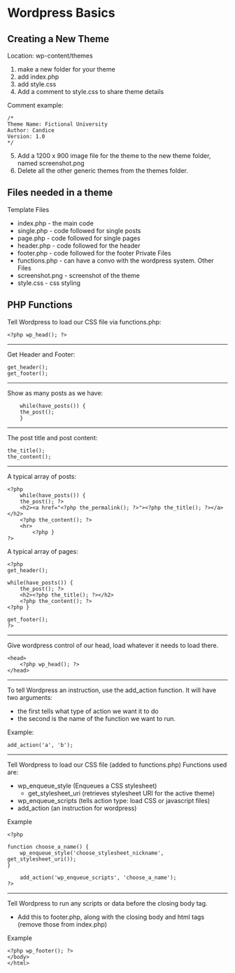 # Wordpress Basics

## Creating a New Theme

Location: wp-content/themes
1. make a new folder for your theme
2. add index.php
3. add style.css
4. Add a comment to style.css to share theme details

Comment example:

    /* 
    Theme Name: Fictional University
    Author: Candice
    Version: 1.0 
    */

5. Add a 1200 x 900 image file for the theme to the new theme folder, named screenshot.png 
6. Delete all the other generic themes from the themes folder.

## Files needed in a theme
Template Files
* index.php - the main code
* single.php - code followed for single posts
* page.php - code followed for single pages
* header.php - code followed for the header
* footer.php - code followed for the footer
Private Files
* functions.php - can have a convo with the wordpress system.
Other Files
* screenshot.png - screenshot of the theme
* style.css - css styling

## PHP Functions

Tell Wordpress to load our CSS file via functions.php:

    <?php wp_head(); ?>

___

Get Header and Footer:

    get_header();
    get_footer();

___

Show as many posts as we have:

        while(have_posts()) {
        the_post();
        }

___

The post title and post content:

    the_title();
    the_content();

___

A typical array of posts:

    <?php
        while(have_posts()) {
        the_post(); ?>
        <h2><a href="<?php the_permalink(); ?>"><?php the_title(); ?></a></h2>
        <?php the_content(); ?>
        <hr>
            <?php }
    ?>

A typical array of pages:

    <?php 
    get_header();

    while(have_posts()) {
        the_post(); ?>
        <h2><?php the_title(); ?></h2>
        <?php the_content(); ?>
    <?php }

    get_footer();
    ?>

___

Give wordpress control of our head, load whatever it needs to load there.

    <head>
        <?php wp_head(); ?>
    </head>

___

To tell Wordpress an instruction, use the add_action function. It will have two arguments: 
* the first tells what type of action we want it to do
* the second is the name of the function we want to run.

Example:

    add_action('a', 'b');

___

Tell Wordpress to load our CSS file (added to functions.php)
Functions used are:
* wp_enqueue_style (Enqueues a CSS stylesheet)
    * get_stylesheet_uri (retrieves stylesheet URI for the active theme)
* wp_enqueue_scripts (tells action type: load CSS or javascript files)
* add_action (an instruction for wordpress)

Example
    
    <?php 

    function choose_a_name() {
        wp_enqueue_style('choose_stylesheet_nickname', get_stylesheet_uri());
    }

        add_action('wp_enqueue_scripts', 'choose_a_name');
    ?>

___

Tell Wordpress to run any scripts or data before the closing body tag. 
* Add this to footer.php, along with the closing body and html tags (remove those from index.php)

Example

    <?php wp_footer(); ?>
    </body>
    </html>
